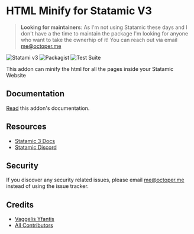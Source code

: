 # HTML Minify for Statamic V3
> **Looking for maintainers**: As I'm not using Statamic these days and I don't have a the time to maintain the package I'm looking for anyone who want to take the ownerhip of it! You can reach out via email me@octoper.me

![Statami v3](https://img.shields.io/badge/Statamic-3.0+-FF269E)
![Packagist](https://img.shields.io/packagist/v/octoper/statamic-html-minify)
![Test Suite](https://github.com/octoper/statamic-html-minify/workflows/Test%20Suite/badge.svg)

This addon can minify the html for all the pages inside your Statamic Website

## Documentation
[Read](./DOCUMENTATION.md) this addon's documentation.

## Resources
* [Statamic 3 Docs](https://statamic.dev)
* [Statamic Discord](https://statamic.com/discord)

## Security

If you discover any security related issues, please email me@octoper.me instead of using the issue tracker.

## Credits

- [Vaggelis Yfantis](https://github.com/octoper)
- [All Contributors](../../contributors)
